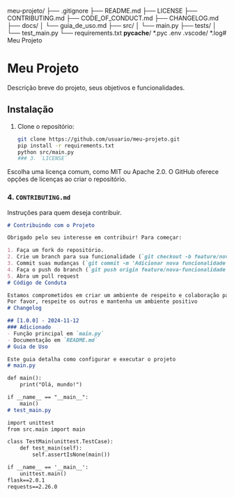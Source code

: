 meu-projeto/
├── .gitignore
├── README.md
├── LICENSE
├── CONTRIBUTING.md
├── CODE_OF_CONDUCT.md
├── CHANGELOG.md
├── docs/
│   └── guia_de_uso.md
├── src/
│   └── main.py
├── tests/
│   └── test_main.py
└── requirements.txt
__pycache__/
*.pyc
.env
.vscode/
*.log# Meu Projeto

# Meu Projeto

Descrição breve do projeto, seus objetivos e funcionalidades.

## Instalação

1. Clone o repositório:
   ```bash
   git clone https://github.com/usuario/meu-projeto.git
   pip install -r requirements.txt
   python src/main.py
   ### 3. `LICENSE`
Escolha uma licença comum, como MIT ou Apache 2.0. O GitHub oferece opções de licenças ao criar o repositório.

### 4. `CONTRIBUTING.md`
Instruções para quem deseja contribuir.

```markdown
# Contribuindo com o Projeto

Obrigado pelo seu interesse em contribuir! Para começar:

1. Faça um fork do repositório.
2. Crie um branch para sua funcionalidade (`git checkout -b feature/nova-funcionalidade`).
3. Commit suas mudanças (`git commit -m 'Adicionar nova funcionalidade'`).
4. Faça o push do branch (`git push origin feature/nova-funcionalidade`).
5. Abra um pull request
# Código de Conduta

Estamos comprometidos em criar um ambiente de respeito e colaboração para todos os colaboradores.
Por favor, respeite os outros e mantenha um ambiente positivo
# Changelog

## [1.0.0] - 2024-11-12
### Adicionado
- Função principal em `main.py`
- Documentação em `README.md`
# Guia de Uso

Este guia detalha como configurar e executar o projeto
# main.py

def main():
    print("Olá, mundo!")

if __name__ == "__main__":
    main()
# test_main.py

import unittest
from src.main import main

class TestMain(unittest.TestCase):
    def test_main(self):
        self.assertIsNone(main())

if __name__ == '__main__':
    unittest.main()
flask==2.0.1
requests==2.26.0
